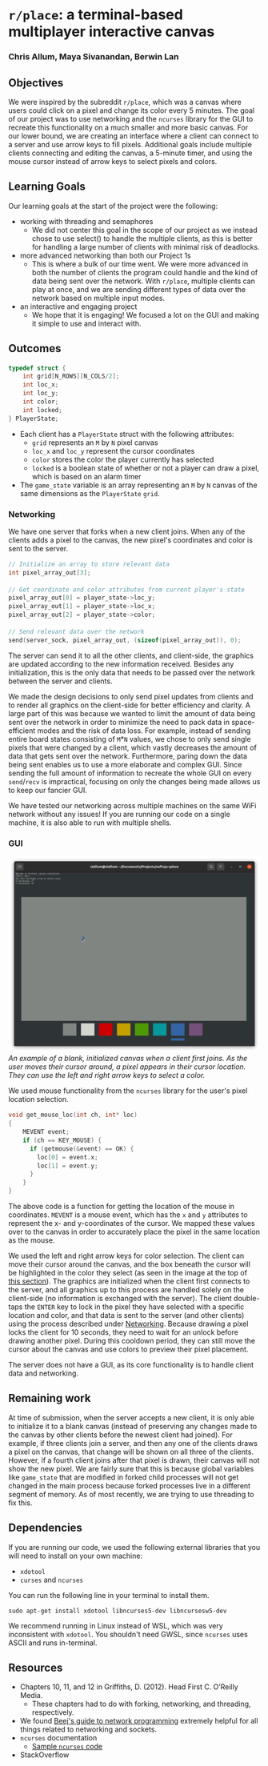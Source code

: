 # `r/place`: a terminal-based multiplayer interactive canvas
### Chris Allum, Maya Sivanandan, Berwin Lan

## Objectives
We were inspired by the subreddit `r/place`, which was a canvas where users could click on a pixel and change its color every 5 minutes. The goal of our project was to use networking and the `ncurses` library for the GUI to recreate this functionality on a much smaller and more basic canvas. For our lower bound, we are creating an interface where a client can connect to a server and use arrow keys to fill pixels. Additional goals include multiple clients connecting and editing the canvas, a 5-minute timer, and using the mouse cursor instead of arrow keys to select pixels and colors.

## Learning Goals
Our learning goals at the start of the project were the following:
* working with threading and semaphores
    * We did not center this goal in the scope of our project as we instead chose to use select() to handle the multiple clients, as this is better for handling a large number of clients with minimal risk of deadlocks.
* more advanced networking than both our Project 1s
    * This is where a bulk of our time went. We were more advanced in both the number of clients the program could handle and the kind of data being sent over the network. With `r/place`, multiple clients can play at once, and we are sending different types of data over the network based on multiple input modes.
* an interactive and engaging project
    * We hope that it is engaging! We focused a lot on the GUI and making it simple to use and interact with.

## Outcomes

```c
typedef struct {
    int grid[N_ROWS][N_COLS/2];
    int loc_x;
    int loc_y;
    int color;
    int locked;
} PlayerState;
```
* Each client has a `PlayerState` struct with the following attributes:
    * `grid` represents an `M` by `N` pixel canvas
    * `loc_x` and `loc_y` represent the cursor coordinates
    * `color` stores the color the player currently has selected
    * `locked` is a boolean state of whether or not a player can draw a pixel, which is based on an alarm timer
* The `game_state` variable is an array representing an `M` by `N` canvas of the same dimensions as the `PlayerState` `grid`.

### Networking
We have one server that forks when a new client joins. When any of the clients adds a pixel to the canvas, the new pixel's coordinates and color is sent to the server. 
```c
// Initialize an array to store relevant data
int pixel_array_out[3];

// Get coordinate and color attributes from current player's state
pixel_array_out[0] = player_state->loc_y;
pixel_array_out[1] = player_state->loc_x;
pixel_array_out[2] = player_state->color;

// Send relevant data over the network
send(server_sock, pixel_array_out, (sizeof(pixel_array_out)), 0);
```
The server can send it to all the other clients, and client-side, the graphics are updated according to the new information received. Besides any initialization, this is the only data that needs to be passed over the network between the server and clients.

We made the design decisions to only send pixel updates from clients and to render all graphics on the client-side for better efficiency and clarity. A large part of this was because we wanted to limit the amount of data being sent over the network in order to minimize the need to pack data in space-efficient modes and the risk of data loss. For example, instead of sending entire board states consisting of `M`*`N` values, we chose to only send single pixels that were changed by a client, which vastly decreases the amount of data that gets sent over the network. Furthermore, paring down the data being sent enables us to use a more elaborate and complex GUI. Since sending the full amount of information to recreate the whole GUI on every `send`/`recv` is impractical, focusing on only the changes being made allows us to keep our fancier GUI.

We have tested our networking across multiple machines on the same WiFi network without any issues! If you are running our code on a single machine, it is also able to run with multiple shells.

### GUI
![](img/canvas.png)
_An example of a blank, initialized canvas when a client first joins. As the user moves their cursor around, a pixel appears in their cursor location. They can use the left and right arrow keys to select a color._

We used mouse functionality from the `ncurses` library for the user's pixel location selection.
```c
void get_mouse_loc(int ch, int* loc)
{
    MEVENT event;
    if (ch == KEY_MOUSE) {
      if (getmouse(&event) == OK) {
        loc[0] = event.x;
        loc[1] = event.y;
      }
    }   
}
```
The above code is a function for getting the location of the mouse in coordinates. `MEVENT` is a mouse event, which has the `x` and `y` attributes to represent the x- and y-coordinates of the cursor. We mapped these values over to the canvas in order to accurately place the pixel in the same location as the mouse.

We used the left and right arrow keys for color selection. The client can move their cursor around the canvas, and the box beneath the cursor will be highlighted in the color they select (as seen in the image at the top of [this section](#gui)). The graphics are initialized when the client first connects to the server, and all graphics up to this process are handled solely on the client-side (no information is exchanged with the server). The client double-taps the `ENTER` key to lock in the pixel they have selected with a specific location and color, and that data is sent to the server (and other clients) using the process described under [Networking](#networking). Because drawing a pixel locks the client for 10 seconds, they need to wait for an unlock before drawing another pixel. During this cooldown period, they can still move the cursor about the canvas and use colors to preview their pixel placement.

The server does not have a GUI, as its core functionality is to handle client data and networking.

## Remaining work
At time of submission, when the server accepts a new client, it is only able to initialize it to a blank canvas (instead of preserving any changes made to the canvas by other clients before the newest client had joined). For example, if three clients join a server, and then any one of the clients draws a pixel on the canvas, that change will be shown on all three of the clients. However, if a fourth client joins after that pixel is drawn, their canvas will not show the new pixel. We are fairly sure that this is because global variables like `game_state` that are modified in forked child processes will not get changed in the main process because forked processes live in a different segment of memory. As of most recently, we are trying to use threading to fix this.

## Dependencies
If you are running our code, we used the following external libraries that you will need to install on your own machine:
* `xdotool`
* `curses` and `ncurses`

You can run the following line in your terminal to install them.
```shell
sudo apt-get install xdotool libncurses5-dev libncursesw5-dev
```

We recommend running in Linux instead of WSL, which was very inconsistent with `xdotool`. You shouldn't need GWSL, since `ncurses` uses ASCII and runs in-terminal.

## Resources
* Chapters 10, 11, and 12 in Griffiths, D. (2012). Head First C. O’Reilly Media.
    * These chapters had to do with forking, networking, and threading, respectively.
* We found [Beej's guide to network programming](https://beej.us/guide/bgnet/) extremely helpful for all things related to networking and sockets.
* `ncurses` documentation
    * [Sample `ncurses` code](http://www.paulgriffiths.net/program/c/curses.php)
* StackOverflow
